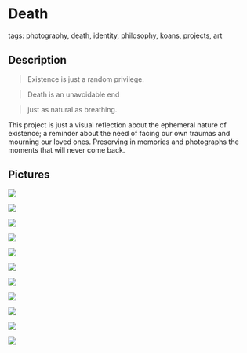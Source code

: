 
# Death


tags: photography, death, identity, philosophy, koans, projects, art

## Description 

> Existence is just a random privilege. 

> Death is an unavoidable end

> just as natural as breathing.

This project is just a visual reflection about the ephemeral nature of existence; a reminder about the need of facing our own traumas and mourning our loved ones. Preserving in memories and photographs the moments that will never come back.  

## Pictures


![](../../../0x/79635f72e5d59c7f692ca7d5c7cb2fca)

![](../../../0x/475ca62903d2c0c13cd25a3fc0fdfdf7)

![](../../../0x/86f6c3218ddf3548db6ca713d7753d31)

![](../../../0x/87b7c1420edb392fa09e3869d508c20d)

![](../../../0x/3dc4387f5fa2bd2ed6cabd1ecd808af3)

![](../../../0x/3c105cd745e91b5ef6d822dd09607fb8)

![](../../../0x/9dc66ba38dbc848241daea21803f4767)

![](../../../0x/9e80abddd119aaa6f8883903718d31b4)

![](../../../0x/5007b87a64a7da069652f7d6e8d28ec5)

![](../../../0x/9c70cf5e98cb22be9b7cb2c88d421bd6)

![](../../../0x/703679a9173ab2f34f2508c261698d56)